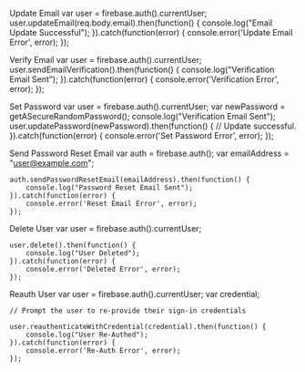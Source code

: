 
Update Email
    var user = firebase.auth().currentUser;
    user.updateEmail(req.body.email).then(function() {
        console.log("Email Update Successful");
    }).catch(function(error) {
        console.error('Update Email Error', error);
    });


Verify Email
    var user = firebase.auth().currentUser;
    user.sendEmailVerification().then(function() {
        console.log("Verification Email Sent");
    }).catch(function(error) {
        console.error('Verification Error', error);
    });


Set Password
    var user = firebase.auth().currentUser;
    var newPassword = getASecureRandomPassword();
        console.log("Verification Email Sent");
    user.updatePassword(newPassword).then(function() {
        // Update successful.
    }).catch(function(error) {
        console.error('Set Password Error', error);
    });


Send Password Reset Email
    var auth = firebase.auth();
    var emailAddress = "user@example.com";

    auth.sendPasswordResetEmail(emailAddress).then(function() {
        console.log("Password Reset Email Sent");
    }).catch(function(error) {
        console.error('Reset Email Error', error);
    });


Delete User
    var user = firebase.auth().currentUser;

    user.delete().then(function() {
        console.log("User Deleted");
    }).catch(function(error) {
        console.error('Deleted Error', error);
    });


Reauth User
    var user = firebase.auth().currentUser;
    var credential;

    // Prompt the user to re-provide their sign-in credentials

    user.reauthenticateWithCredential(credential).then(function() {
        console.log("User Re-Authed");
    }).catch(function(error) {
        console.error('Re-Auth Error', error);
    });